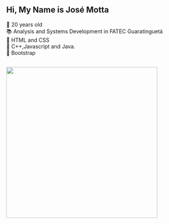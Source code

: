 ## Hi, My Name is José Motta
🥳 20 years old
<br>
📚 Analysis and Systems Development in FATEC Guaratinguetá
<br>
🌱 HTML and CSS
<br>
🌱 C++,Javascript and Java.
<br>
🌱 Bootstrap



##

<div>
  <a href="https:github.com/jsmotta">
  <img height="400px" src="https://github-readme-stats.vercel.app/api/top-langs/?username=jsmotta&langs-count=16&theme=dark"     
</div>
    
##
   
